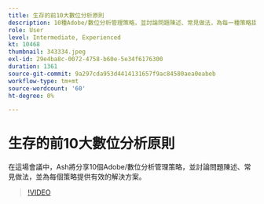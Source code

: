 ```yaml
---
title: 生存的前10大數位分析原則
description: 10種Adobe/數位分析管理策略，並討論問題陳述、常見做法，為每一種策略提供有效的解決方案。
role: User
level: Intermediate, Experienced
kt: 10468
thumbnail: 343334.jpeg
exl-id: 29e4ba8c-0072-4758-b60e-5e34f6176300
duration: 1361
source-git-commit: 9a297cda953d4414131657f9ac84580aea0eabeb
workflow-type: tm+mt
source-wordcount: '60'
ht-degree: 0%

---
```


# 生存的前10大數位分析原則

在這場會議中，Ash將分享10個Adobe/數位分析管理策略，並討論問題陳述、常見做法，並為每個策略提供有效的解決方案。

>[!VIDEO](https://video.tv.adobe.com/v/343334/?quality=12&learn=on)
